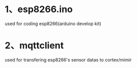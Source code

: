 # 1、esp8266.ino 
used for coding esp8266(arduino develop kit)   
# 2、mqttclient 
used for transfering esp8266's sensor datas to cortex/mimir
